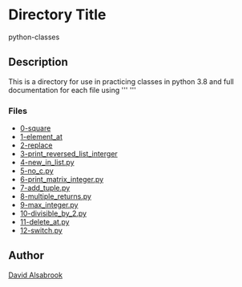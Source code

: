 # Directory Title

python-classes

## Description

This is a directory for use in practicing classes in python 3.8 and full
documentation for each file using ''' '''

### Files

* [0-square](0-square.py)
* [1-element_at](1-element_at.py)
* [2-replace](2-replace_in_list.py)
* [3-print_reversed_list_interger](3-print_reversed_list_integer.py)
* [4-new_in_list.py](4-new_in_list.py)
* [5-no_c.py](5-no_c.py)
* [6-print_matrix_integer.py](6-print_matrix_integer.py)
* [7-add_tuple.py](7-add_tuple.py)
* [8-multiple_returns.py](8-multiple_returns.py)
* [9-max_integer.py](9-max_integer.py)
* [10-divisible_by_2.py](10-divisible_by_2.py)
* [11-delete_at.py](11-delete_at.py)
* [12-switch.py](12-switch.py)

## Author

[David Alsabrook](https://github.com/DAlsabrook)
